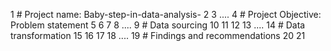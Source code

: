 1 # Project name: Baby-step-in-data-analysis-
2
3 ....
4 # Project Objective: Problem statement
5
6
7
8 ....
9 # Data sourcing
10 
11
12
13 ....
14 # Data transformation
15
16
17
18 ....
19 # Findings and recommendations
20
21
